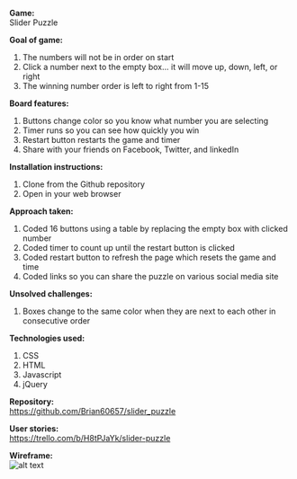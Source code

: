 **Game:**<br>
Slider Puzzle


**Goal of game:**<br>
1. The numbers will not be in order on start<br>
2. Click a number next to the empty box... it will move up, down, left, or right<br>
3. The winning number order is left to right from 1-15


**Board features:**<br>
1. Buttons change color so you know what number you are selecting<br>
2. Timer runs so you can see how quickly you win<br>
3. Restart button restarts the game and timer<br>
4. Share with your friends on Facebook, Twitter, and linkedIn


**Installation instructions:**<br>
1. Clone from the Github repository<br>
2. Open in your web browser


**Approach taken:**<br>
1. Coded 16 buttons using a table by replacing the empty box with clicked number<br>
2. Coded timer to count up until the restart button is clicked<br>
3. Coded restart button to refresh the page which resets the game and time<br>
4. Coded links so you can share the puzzle on various social media site


**Unsolved challenges:**<br>
1. Boxes change to the same color when they are next to each other in consecutive order


**Technologies used:**<br>
1. CSS<br>
2. HTML<br>
3. Javascript<br>
4. jQuery


**Repository:**<br>
https://github.com/Brian60657/slider_puzzle


**User stories:**<br>
https://trello.com/b/H8tPJaYk/slider-puzzle


**Wireframe:**<br>
![alt text](https://github.com/Brian60657/slider_puzzle/blob/master/css/assets/wireframe.jpg)
